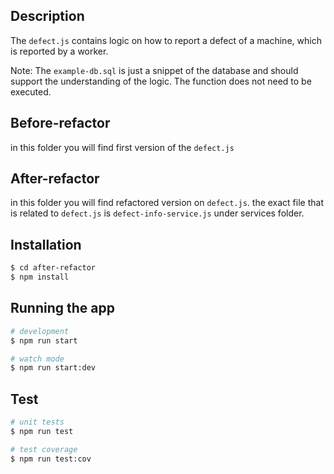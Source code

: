 ## Description

The `defect.js` contains logic on how to report a defect of a machine, which is reported by a worker.

Note: The `example-db.sql` is just a snippet of the database and should support the understanding of the logic. The function does not need to be executed. 

## Before-refactor

in this folder you will find first version of the `defect.js`

## After-refactor

in this folder you will find refactored version on `defect.js`.
the exact file that is related to `defect.js` is `defect-info-service.js` under services folder.

## Installation

```bash
$ cd after-refactor
$ npm install
```

## Running the app

```bash
# development
$ npm run start

# watch mode
$ npm run start:dev

```

## Test

```bash
# unit tests
$ npm run test

# test coverage
$ npm run test:cov
```
